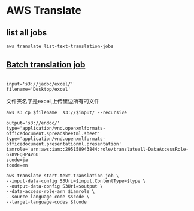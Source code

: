 # AWS Translate
## list all jobs

```
aws translate list-text-translation-jobs
```

## [Batch translation job](https://docs.aws.amazon.com/cli/latest/reference/translate/start-text-translation-job.html)

```

input='s3://jadoc/excel/'
filename='Desktop/excel'
```
文件夹名字是excel,上传里边所有的文件
```
aws s3 cp $filename  s3://$input/ --recursive
```

```
output='s3://endoc/'
type='application/vnd.openxmlformats-officedocument.spreadsheetml.sheet'
type='application/vnd.openxmlformats-officedocument.presentationml.presentation'
iamrole='arn:aws:iam::295158943844:role/translateall-DataAccessRole-678VEQ8P4V6U'
scode=ja
tcode=en

```

```
aws translate start-text-translation-job \
--input-data-config S3Uri=$input,ContentType=$type \
--output-data-config S3Uri=$output \
--data-access-role-arn $iamrole \
--source-language-code $scode \
--target-language-codes $tcode

```
